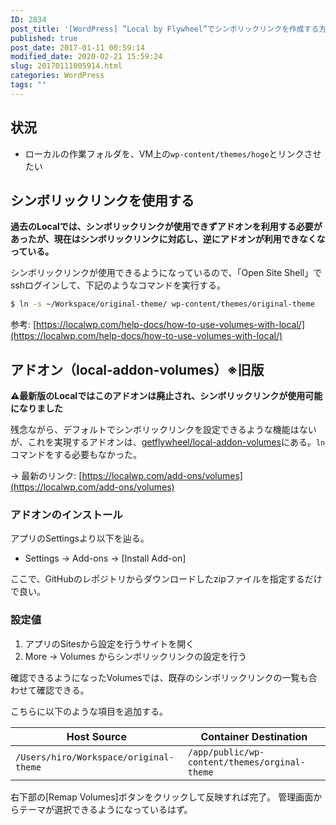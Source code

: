 ```yaml
---
ID: 2834
post_title: '[WordPress] ”Local by Flywheel”でシンボリックリンクを作成する方法'
published: true
post_date: 2017-01-11 00:59:14
modified_date: 2020-02-21 15:59:24
slug: 20170111005914.html
categories: WordPress
tags: ""
---
```

## 状況

* ローカルの作業フォルダを、VM上の`wp-content/themes/hoge`とリンクさせたい

## シンボリックリンクを使用する

**過去のLocalでは、シンボリックリンクが使用できずアドオンを利用する必要があったが、現在はシンボリックリンクに対応し、逆にアドオンが利用できなくなっている。**

シンボリックリンクが使用できるようになっているので、「Open Site Shell」でsshログインして、下記のようなコマンドを実行する。

```bash
$ ln -s ~/Workspace/original-theme/ wp-content/themes/original-theme
```

参考: [https://localwp.com/help-docs/how-to-use-volumes-with-local/](https://localwp.com/help-docs/how-to-use-volumes-with-local/)

## アドオン（local-addon-volumes）※旧版

**⚠️最新版のLocalではこのアドオンは廃止され、シンボリックリンクが使用可能になりました**

残念ながら、デフォルトでシンボリックリンクを設定できるような機能はないが、これを実現するアドオンは、[getflywheel/local-addon-volumes](https://github.com/getflywheel/local-addon-volumes)にある。`ln`コマンドをする必要もなかった。

→ 最新のリンク: [https://localwp.com/add-ons/volumes](https://localwp.com/add-ons/volumes)

### アドオンのインストール

アプリのSettingsより以下を辿る。

* Settings -> Add-ons -> [Install Add-on]

ここで、GitHubのレポジトリからダウンロードしたzipファイルを指定するだけで良い。


### 設定値

1. アプリのSitesから設定を行うサイトを開く
1. More -> Volumes からシンボリックリンクの設定を行う

確認できるようになったVolumesでは、既存のシンボリックリンクの一覧も合わせて確認できる。

こちらに以下のような項目を追加する。

| Host Source | Container Destination |
| ----------- | -------- |
| `/Users/hiro/Workspace/original-theme` | `/app/public/wp-content/themes/orginal-theme` |

右下部の[Remap Volumes]ボタンをクリックして反映すれば完了。
管理画面からテーマが選択できるようになっているはず。